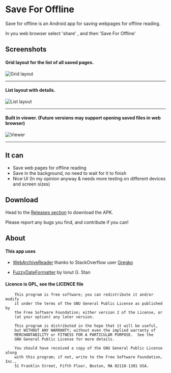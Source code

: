 # Save For Offline

Save for offline is an Android app for saving webpages for offline reading.

In you web browser select 'share' , and then 'Save For Offline'

## Screenshots
#### Grid layout for the list of all saved pages.
![Grid layout](https://raw.githubusercontent.com/JonasCz/save-for-offline/master/screenshots/gridlayout.png)
***

#### List layout with details.
![List layout](https://raw.githubusercontent.com/JonasCz/save-for-offline/master/screenshots/listlayout.png)
***

#### Built in viewer. (Future versions may support opening saved files in web browser)
![Viewer](https://raw.githubusercontent.com/JonasCz/save-for-offline/master/screenshots/viewer.png)
***


## It can

* Save web pages for offline reading
* Save in the background, no need to wait for it to finish
* Nice UI (In my opinion anyway & needs more testing on different devices and screen sizes)


## Download

Head to the [Releases section](http://github.com/JonasCz/save-for-offline/releases) to download the APK.

Please report any bugs you find, and contribute if you can!

## About

#### This app uses

*  [WebArchiveReader](http://github.com/JonasCz/save-for-offline/releases) thanks to StackOverflow user [Gregko](http://github.com/JonasCz/save-for-offline/releases)

* [FuzzyDateFormatter](http://github.com/JonasCz/save-for-offline/releases) by Ionut G. Stan

#### Licence is GPL, see the LICENCE file

```
    This program is free software; you can redistribute it and/or modify
    it under the terms of the GNU General Public License as published by
    the Free Software Foundation; either version 2 of the License, or
    (at your option) any later version.

    This program is distributed in the hope that it will be useful,
    but WITHOUT ANY WARRANTY; without even the implied warranty of
    MERCHANTABILITY or FITNESS FOR A PARTICULAR PURPOSE.  See the
    GNU General Public License for more details.

    You should have received a copy of the GNU General Public License along
    with this program; if not, write to the Free Software Foundation, Inc.,
    51 Franklin Street, Fifth Floor, Boston, MA 02110-1301 USA.
```


